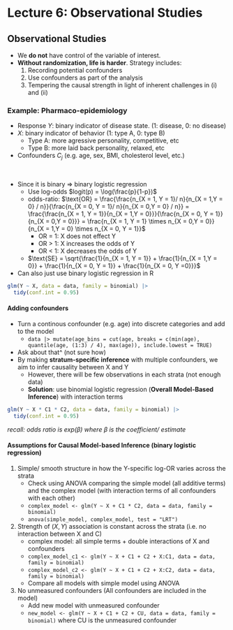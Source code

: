 # Lecture 6: Observational Studies

## Observational Studies

- We **do not** have control of the variable of interest.
- **Without randomization, life is harder**. Strategy includes:
  1. Recording potential confounders
  2. Use confounders as part of the analysis
  3. Tempering the causal strength in light of inherent challenges in (i) and (ii)

### Example: Pharmaco-epidemiology

- Response $Y$: binary indicator of disease state. (1: disease, 0: no disease)
- $X$: binary indicator of behavior (1: type A, 0: type B)
  - Type A: more agressive personality, competitive, etc
  - Type B: more laid back personality, relaxed, etc
- Confounders $C_j$ (e.g. age, sex, BMI, cholesterol level, etc.)

</br>

- Since it is binary => binary logistic regression
  - Use log-odds $logit(p) = \log(\frac{p}{1-p})$
  - odds-ratio: $\text{OR} = \frac{\frac{n_{X = 1, Y = 1}/ n}{n_{X = 1,Y = 0} / n}}{\frac{n_{X = 0, Y = 1}/ n}{n_{X = 0,Y = 0} / n}} = \frac{\frac{n_{X = 1, Y = 1}}{n_{X = 1,Y = 0}}}{\frac{n_{X = 0, Y = 1}}{n_{X = 0,Y = 0}}} = \frac{n_{X = 1, Y = 1} \times n_{X = 0,Y = 0}}{n_{X = 1,Y = 0} \times n_{X = 0, Y = 1}}$
    - OR = 1: X does not effect Y
    - OR > 1: X increases the odds of Y
    - OR < 1: X decreases the odds of Y
  - $\text{SE} = \sqrt{\frac{1}{n_{X = 1, Y = 1}} + \frac{1}{n_{X = 1,Y = 0}} + \frac{1}{n_{X = 0, Y = 1}} + \frac{1}{n_{X = 0, Y =0}}}$
- Can also just use binary logistic regression in R

```R
glm(Y ~ X, data = data, family = binomial) |>
  tidy(conf.int = 0.95)
```

#### Adding confounders

- Turn a continous confounder (e.g. age) into discrete categories and add to the model
  - `data |> mutate(age_bins = cut(age, breaks = c(min(age), quantile(age, (1:3) / 4), max(age)), include.lowest = TRUE)`
- Ask about that^ (not sure how)
- By making **stratum-specific inference** with multiple confounders, we aim to infer causality between X and Y
  - However, there will be few observations in each strata (not enough data)
  - **Solution**: use binomial logistic regression (**Overall Model-Based Inference**) with interaction terms

```R
glm(Y ~ X * C1 * C2, data = data, family = binomial) |>
  tidy(conf.int = 0.95)
```

_recall: odds ratio is $exp(\beta)$ where $\beta$ is the coefficient/ estimate_

#### Assumptions for Causal Model-based Inference (binary logistic regression)

1. Simple/ smooth structure in how the Y-specific log-OR varies across the strata
   - Check using ANOVA comparing the simple model (all additive terms) and the complex model (with interaction terms of all confounders with each other)
   - `complex_model <- glm(Y ~ X + C1 * C2, data = data, family = binomial)`
   - `anova(simple_model, complex_model, test = "LRT")`
2. Strength of $(X, Y)$ association is constant across the strata (i.e. no interaction between X and C)
   - complex model: all simple terms + double interactions of X and confounders
   - `complex_model_c1 <- glm(Y ~ X + C1 + C2 + X:C1, data = data, family = binomial)`
   - `complex_model_c2 <- glm(Y ~ X + C1 + C2 + X:C2, data = data, family = binomial)`
   - Compare all models with simple model using ANOVA
3. No unmeasured confounders (All confounders are included in the model)
   - Add new model with unmeasured confounder
   - `new_model <- glm(Y ~ X + C1 + C2 + CU, data = data, family = binomial)` where CU is the unmeasured confounder
